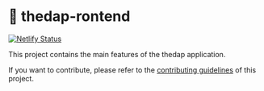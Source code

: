 # 🥞 thedap-rontend

[![Netlify Status](https://api.netlify.com/api/v1/badges/aac3e476-53a5-4fb5-bbd6-823c035e888f/deploy-status)](https://app.netlify.com/sites/thedap/deploys)

This project contains the main features of the thedap application.

If you want to contribute, please refer to the [contributing guidelines](./CONTRIBUTING.md) of this project.
